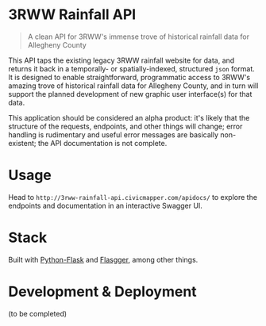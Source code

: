 # 3RWW Rainfall API

> A clean API for 3RWW's immense trove of historical rainfall data for Allegheny County

This API taps the existing legacy 3RWW rainfall website for data, and returns it back in a temporally- or spatially-indexed, structured `json` format. It is designed to enable straightforward, programmatic access to 3RWW's amazing trove of historical rainfall data for Allegheny County, and in turn will support the planned development of new graphic user interface(s) for that data.

This application should be considered an alpha product: it's likely that the structure of the requests, endpoints, and other things will change; error handling is rudimentary and useful error messages are basically non-existent; the API documentation is not complete.

# Usage

Head to `http://3rww-rainfall-api.civicmapper.com/apidocs/` to explore the endpoints and documentation in an interactive Swagger UI.

# Stack

Built with [Python-Flask](http://flask.pocoo.org/) and [Flasgger](https://github.com/rochacbruno/flasgger), among other things.

# Development & Deployment

(to be completed)
